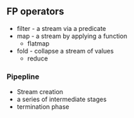 ## FP operators

+ filter - a stream via a predicate
+ map - a stream by applying a function
	+ flatmap
+ fold - collapse a stream of values
	+ reduce


### Pipepline 

+ Stream creation
+ a series of intermediate stages
+ termination phase
